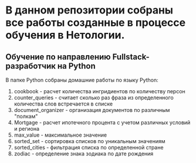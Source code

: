 # В данном репозитории собраны все работы созданные в процессе обучения в Нетологии.

## Обучение по направлению Fullstack-разработчик на Python
В папке Python собраны домашние работы по языку Python:
1. cookbook - расчет количества ингридиентов по количеству персон
2. counter_queries - считает сколько раз фраза из определенного количества слов встречается в списке
3. document_organizer - организация документов по различным "полкам"
4. Mortgage - расчет ипотечного процента с учетом различных условий и региона
5. max_value - максимальное значение
6. sorted_set - сортировка списков по уникальным значениям
7. sorted_cities - фильтрация списка по определенной стране
8. zodiac - определение знака зодиака по дате рождения